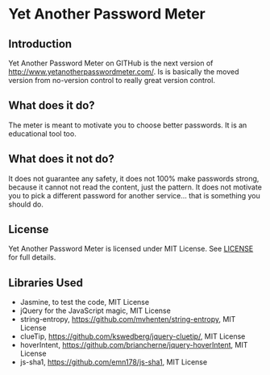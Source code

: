 # Yet Another Password Meter

## Introduction 
Yet Another Password Meter on GITHub is the next version of http://www.yetanotherpasswordmeter.com/. Is is basically the moved version from no-version control to really great version control.

## What does it do?
The meter is meant to motivate you to choose better passwords. It is an educational tool too.

## What does it not do?
It does not guarantee any safety, it does not 100% make passwords strong, because it cannot not read the content, just the pattern. It does not motivate you to pick a different password for another service... that is something you should do.

## License
Yet Another Password Meter is licensed under MIT License. See [LICENSE](LICENSE) for full details.

## Libraries Used

* Jasmine, to test the code, MIT License
* jQuery for the JavaScript magic, MIT License
* string-entropy, https://github.com/mvhenten/string-entropy, MIT License
* clueTip, https://github.com/kswedberg/jquery-cluetip/, MIT License
* hoverIntent, https://github.com/briancherne/jquery-hoverIntent, MIT License
* js-sha1, https://github.com/emn178/js-sha1, MIT License
